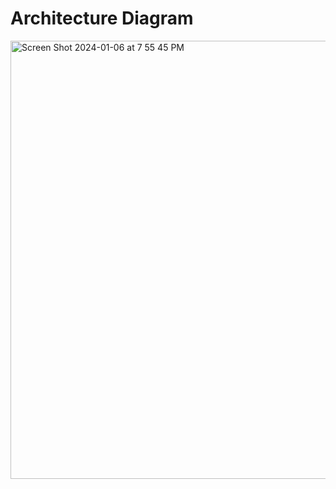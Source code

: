 # Architecture Diagram
<img width="701" alt="Screen Shot 2024-01-06 at 7 55 45 PM" src="https://github.com/ktrudickm/coalfire/assets/77544161/e53affce-ee08-4478-a0cc-6fe58ffbe999">
